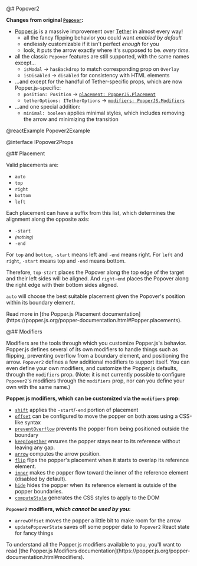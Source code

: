@# Popover2

**Changes from original [`Popover`](#core/components/popover):**

- [Popper.js](https://popper.js.org) is a massive improvement over [Tether](http://tether.io/) in almost every way!
  - all the fancy flipping behavior you could want _enabled by default_
  - endlessly customizable if it isn't perfect _enough_ for you
  - look, it puts the arrow exactly where it's supposed to be. _every time._
- all the classic `Popover` features are still supported, with the same names except...
  - `isModal` &rarr; `hasBackdrop` to match corresponding prop on `Overlay`
  - `isDisabled` &rarr; `disabled` for consistency with HTML elements
- ...and except for the handful of Tether-specific props, which are now Popper.js-specific:
  - `position: Position` &rarr; [`placement: PopperJS.Placement`](#labs/popover2.placement)
  - `tetherOptions: ITetherOptions` &rarr; [`modifiers: PopperJS.Modifiers`](#labs/popover2.modifiers)
- ...and one special addition:
  - `minimal: boolean` applies minimal styles, which includes removing the arrow and minimizing the transition

@reactExample Popover2Example

@interface IPopover2Props

@## Placement

Valid placements are:

- `auto`
- `top`
- `right`
- `bottom`
- `left`

Each placement can have a suffix from this list, which determines the alignment along the opposite axis:

- `-start`
- <small>_(nothing)_</small>
- `-end`

For `top` and `bottom`, `-start` means left and `-end` means right. For `left` and `right`, `-start` means top and `-end` means bottom.

Therefore, `top-start` places the Popover along the top edge of the target and their left sides will be aligned.
And `right-end` places the Popover along the right edge with their bottom sides aligned.

`auto` will choose the best suitable placement given the Popover's position within its boundary element.

<div class="pt-callout pt-intent-primary pt-icon-info-sign">
    Read more in [the Popper.js Placement documentation](https://popper.js.org/popper-documentation.html#Popper.placements).
</div>

@## Modifiers

Modifiers are the tools through which you customize Popper.js's behavior. Popper.js defines several of its own modifiers to handle things such as flipping, preventing overflow from a boundary element, and positioning the arrow. `Popover2` defines a few additional modifiers to support itself. You can even define your own modifiers, and customize the Popper.js defaults, through the `modifiers` prop. (Note: it is not currently possible to configure `Popover2`'s modifiers through the `modifiers` prop, nor can you define your own with the same name.)

**Popper.js modifiers, which can be customized via the `modifiers` prop:**

- [`shift`](https://popper.js.org/popper-documentation.html#modifiers..shift) applies the `-start`/`-end` portion of placement
- [`offset`](https://popper.js.org/popper-documentation.html#modifiers..offset) can be configured to move the popper on both axes using a CSS-like syntax
- [`preventOverflow`](https://popper.js.org/popper-documentation.html#modifiers..preventOverflow) prevents the popper from being positioned outside the boundary
- [`keepTogether`](https://popper.js.org/popper-documentation.html#modifiers..keepTogether) ensures the popper stays near to its reference without leaving any gap.
- [`arrow`](https://popper.js.org/popper-documentation.html#modifiers..arrow) computes the arrow position.
- [`flip`](https://popper.js.org/popper-documentation.html#modifiers..flip) flips the popper's placement when it starts to overlap its reference element.
- [`inner`](https://popper.js.org/popper-documentation.html#modifiers..inner) makes the popper flow toward the inner of the reference element (disabled by default).
- [`hide`](https://popper.js.org/popper-documentation.html#modifiers..hide) hides the popper when its reference element is outside of the popper boundaries.
- [`computeStyle`](https://popper.js.org/popper-documentation.html#modifiers..computeStyle) generates the CSS styles to apply to the DOM

**`Popover2` modifiers, _which cannot be used by you_:**

- `arrowOffset` moves the popper a little bit to make room for the arrow
- `updatePopoverState` saves off some popper data to `Popover2` React state for fancy things

<div class="pt-callout pt-intent-primary pt-icon-info-sign">
    To understand all the Popper.js modifiers available to you, you'll want to read [the Popper.js Modifiers documentation](https://popper.js.org/popper-documentation.html#modifiers).
</div>

